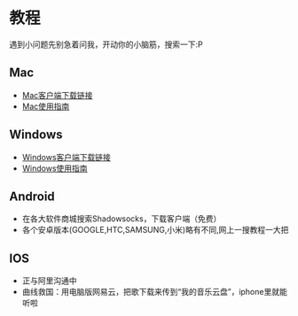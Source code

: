 # 教程
遇到小问题先别急着问我，开动你的小脑筋，搜索一下:P

## Mac
  - [Mac客户端下载链接](http://7xicnm.com1.z0.glb.clouddn.com/ShadowsocksX-2.6.1.dmg)
  - [Mac使用指南](http://file.ih5.cn/?nid=825423&key=2f41b7d229&title=V2VzdHpvb20gTWFj54mI5L2_55So5oyH5Y2X&width=640&v=32&slink=/idea/NNM3894)

## Windows
  - [Windows客户端下载链接](http://7xicnm.com1.z0.glb.clouddn.com/Shadowsocks-win8-above.zip)
  - [Windows使用指南](http://file.ih5.cn/?nid=826195&key=6351c1c12a&title=V2VzdHpvb20gV2luZG93c.eJiOeUqOaIt.aMh.WNlw--&width=640&v=32&slink=/idea/Lb6haXG)

## Android
  - 在各大软件商城搜索Shadowsocks，下载客户端（免费）
  - 各个安卓版本(GOOGLE,HTC,SAMSUNG,小米)略有不同,网上一搜教程一大把

## IOS
  - 正与阿里沟通中 
  - 曲线救国：用电脑版网易云，把歌下载来传到“我的音乐云盘”，iphone里就能听啦
